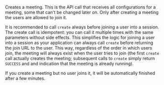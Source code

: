 Creates a meeting. This is the API call that receives all configurations for a meeting, some that can't be changed later on. Only after creating a meeting the users are allowed to join it.

It is recommended to call `create` always before joining a user into a session. The create call is idempotent: you can call it multiple times with the same parameters without side effects. This simplifies the logic for joining a user into a session as your application can always call `create` before returning the join URL to the user. This way, regardless of the order in which users join, the meeting will always exist when the user tries to join (the first `create` call actually creates the meeting; subsequent calls to `create` simply return `SUCCESS` and and indication that the meeting is already running).

If you create a meeting but no user joins it, it will be automatically finished after a few minutes.
